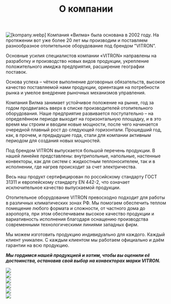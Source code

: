 ﻿---
title: О компании
description: Структура компании Vitron
---

![[kompany.webp]](https://docs.wilma.ru/images/kompany.webp)
Компания «Вилма» была основана в 2002 году. На протяжении вот уже более 20 лет мы производим и поставляем разнообразное отопительное оборудование под брендом "VITRON".

Основные усилия специалистов компании «VITRON» направлены на разработку и производство новых видов продукции, укрепление положительного имиджа предприятия, расширение географии поставок.

Основа успеха – чёткое выполнение договорных обязательств, высокое качество поставляемой нами продукции, ориентация на потребности рынка и умелое внедрение рыночных механизмов управления.

Компания Вилма занимает устойчивое положение на рынке, год за годом продвигаясь вверх в списке производителей отопительного оборудования. Наше предприятие развивается поступательно – на определённом периоде выходит на горизонтальную площадку, и в это время мы строим и вводим новые мощности, после чего начинается очередной плавный рост до следующей горизонтали. Прошедший год, как, в прочем, и предыдущие года, стали для компании активным периодом для создания новых мощностей.

Под брендом VITRON выпускается большой перечень продукции.
В нашей линейке представлены: внутрипольные, напольные, настенные конвекторы, как для систем с жидкостным теплоносителем, так и в исполнении, где нагрев происходит за счет электричества.

Весь наш продукт сертифицирован по российскому стандарту ГОСТ 31311 и европейскому стандарту EN 442-2, что означает исключительное качество выпускаемой продукции.

Отопительное оборудование VITRON превосходно подходит для работы в различных климатических зонах РФ.
Мы помогаем обеспечить теплом помещение любого формата и сложности, от частного дома до аэропорта, при этом обеспечиваем высокое качество продукции и вариативность исполнения благодаря оснащению производства современными технологическими линиями западных фирм.

Мы можем изготовить продукцию индивидуально для каждого. Каждый клиент уникален. С каждым клиентом мы работаем официально и даём гарантии на всю продукцию.

***Мы гордимся нашей продукцией и хотим, чтобы вы оценили её достоинства, остановив свой выбор на конвекторах марки VITRON.***

<div class="gallery"><div class="gallery__item"><img src="https://docs.wilma.ru/images/1.webp"></div><div class="gallery__item"><img src="https://docs.wilma.ru/images/1.webp"></div><div class="gallery__item"><img src="https://docs.wilma.ru/images/1.webp"></div><div class="gallery__item"><img src="https://docs.wilma.ru/images/1.webp"></div><div class="gallery__item"><img src="https://docs.wilma.ru/images/1.webp"></div><div class="gallery__item"><img src="https://docs.wilma.ru/images/1.webp"></div></div>
 
 

